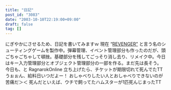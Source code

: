 ```yaml
---
title: "日記"
post_id: "3083"
date: "2003-10-10T22:19:00+09:00"
draft: false
tag: []
---
```



にぎやかにさせるため、日記を書いてみますｗ 現在 “[REVENGER”](/revenger) と言う名のシューティングゲームを製作中。弾幕管理、イベント管理部分も作ったのだが、頭ごちゃごちゃして頓挫。基礎部分を残してごっそり消し去り、リメイク中。今日はキー入力管理部分とオブジェクト管理部分の一部を作る。まだ先は長そう。  今日も、と RagnarokOnline 立ち上げたら、チケットが期限切れて死んでたTT うぉぉん、給料日いつだよー！ おしゃべりしたい人とおしゃべりできないのが苦痛だ＞＜ 死んだといえば、ウチで飼ってたハムスターが1匹死んじまったTT
